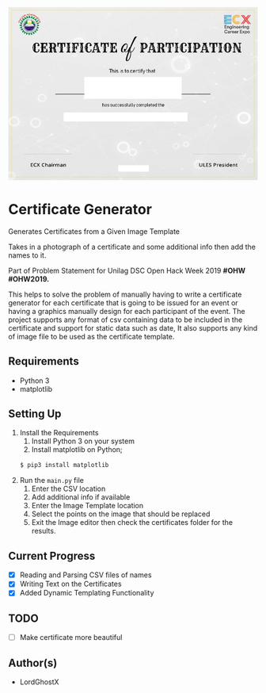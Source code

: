 ![certificate-sample](img/certificate-sample.jpeg)

# Certificate Generator

Generates Certificates from a Given Image Template

Takes in a photograph of a certificate and some additional info then add the names to it.

Part of Problem Statement for Unilag DSC Open Hack Week 2019 **#OHW #OHW2019.**

This helps to solve the problem of manually having to write a certificate generator for each certificate that is going to be issued for an event or having a graphics manually design for each participant of the event. The project supports any format of csv containing data to be included in the certificate and support for static data such as date, It also supports any kind of image file to be used as the certificate template.

## Requirements
* Python 3
* matplotlib

## Setting Up
1. Install the Requirements
    1. Install Python 3 on your system
    2. Install matplotlib on Python;
      ```bash
      $ pip3 install matplotlib
      ```
2. Run the `main.py` file
    1. Enter the CSV location
    2. Add additional info if available
    3. Enter the Image Template location
    4. Select the points on the image that should be replaced
    5. Exit the Image editor then check the certificates folder for the results.

## Current Progress
* [x] Reading and Parsing CSV files of names
* [x] Writing Text on the Certificates
* [x] Added Dynamic Templating Functionality

## TODO
* [ ] Make certificate more beautiful

## Author(s)
* LordGhostX
